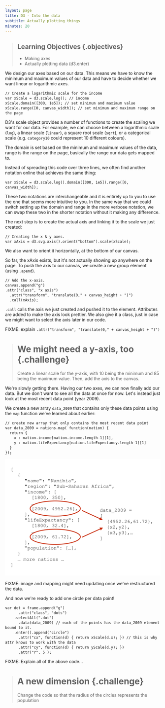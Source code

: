 ```yaml
---
layout: page
title: D3 - Into the data
subtitle: Actually plotting things
minutes: 20
---
```


> ## Learning Objectives {.objectives}
> 
> * Making axes
> * Actually plotting data (d3.enter)


We design our axes based on our data. This means we have to know the minimum and 
maximum values of our data and have to decide whether we want linear or logarithmic
axes.


~~~{.js}
// Create a logarithmic scale for the income 
var xScale = d3.scale.log(); // income
xScale.domain([300, 1e5]); // set minimum and maximum value
xScale.range([0, canvas_width]); // set minimum and maximum range on the page
~~~

D3's scale object provides a number of functions to create the scaling we want 
for our data. For example, we can choose between a logarithmic scale (`log`), a 
linear scale (`linear`), a square root scale (`sqrt`), or a categorical scale 
(e.g. `category10` could represent 10 different colours).

The domain is set based on the minimum and maximum values of the data, range is 
the range on the page, basically the range our data gets mapped to.


Instead of spreading this code over three lines, we often find another notation 
online that achieves the same thing:

~~~{.js}
var xScale = d3.scale.log().domain([300, 1e5]).range([0, canvas_width]);  
~~~

These two notations are interchangeable and it is entirely up to you to use the 
one that seems more intuitive to you. 
In the same way that we could switch setting up the domain and range in the more 
verbose notation, we can swap these two in the shorter notation without it making 
any difference. 

The next step is to create the actual axis and linking it to the scale we just 
created:

~~~{.js}
// Creating the x & y axes.
var xAxis = d3.svg.axis().orient("bottom").scale(xScale);
~~~

We also want to orient it horizontally, at the bottom of our canvas.

So far, the xAxis exists, but it's not actually showing up anywhere on the page.
To push the axis to our canvas, we create a new group element (using `.apend`).

~~~{.js}
// Add the x-axis.
canvas.append("g")
.attr("class", "x axis")
  .attr("transform", "translate(0," + canvas_height + ")")
  .call(xAxis);
~~~

`.call` calls the axis we just created and pushed it to the element.
Attributes are added to make the axis look prettier.
We also give it a class, just in case we might want to select the axis later in our code.

FIXME: explain `.attr("transform", "translate(0," + canvas_height + ")")`

> # We might need a y-axis, too {.challenge}
> Create a linear scale for the y-axis, with 10 being the minimum and 85 being the maximum value. Then, add the axis to the canvas.


We're slowly getting there. Having our two axes, we can now finally add our data. 
But we don't want to see all the data at once for now. Let's instead just look at the 
most recent data point (year 2009).

We create a new array `data_2009` that contains only these data points using the `map`
function we've learned about earlier:

~~~{.js}
// create new array that only contains the most recent data point
var data_2009 = nations.map( function(nation) {
  return {
    x : nation.income[nation.income.length-1][1],
    y : nation.lifeExpectancy[nation.lifeExpectancy.length-1][1]
  }
});
~~~

<img src="img/mapping.png" alt="data mapping" width="700" />

FIXME: image and mapping might need updating once we've restructured the data.


And now we're ready to add one circle per data point! 

~~~{.js}
var dot = frame.append("g")
      .attr("class", "dots")
    .selectAll(".dot")
      .data(data_2009) // each of the points has the data_2009 element bound to it.
    .enter().append("circle")
      .attr("cx", function(d) { return xScale(d.x); }) // this is why attr knows to work with the data
      .attr("cy", function(d) { return yScale(d.y); })
      .attr("r", 5 );
~~~

FIXME: Explain all of the above code...

> # A new dimension {.challenge}
> Change the code so that the radius of the circles represents the population
